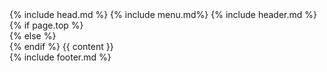 <!DOCTYPE html>
<html lang="{{ page.lang | default: site.lang | default: "en" }}">
  {% include head.md %}
  <body>
    {% include menu.md%}
    {% include header.md %}
    {% if page.top %} 
    <main class = 'main'>
    {% else %}
    <main>
    {% endif %}
      {{ content }}
    </main>
    {% include footer.md %}
  </body>
</html>
